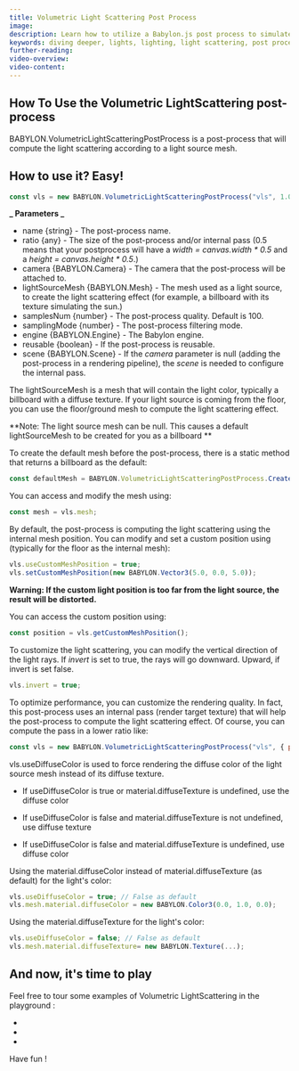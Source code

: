 ```yaml
---
title: Volumetric Light Scattering Post Process
image:
description: Learn how to utilize a Babylon.js post process to simulate light scattering.
keywords: diving deeper, lights, lighting, light scattering, post process
further-reading:
video-overview:
video-content:
---
```


## How To Use the Volumetric LightScattering post-process

BABYLON.VolumetricLightScatteringPostProcess is a post-process that will compute the light scattering according to a light source mesh.

## How to use it? Easy!

```javascript
const vls = new BABYLON.VolumetricLightScatteringPostProcess("vls", 1.0, camera, lightSourceMesh, samplesNum, BABYLON.Texture.BILINEAR_SAMPLINGMODE, engine, false);
```

**_ Parameters _**

- name \{string\} - The post-process name.
- ratio \{any\} - The size of the post-process and/or internal pass (0.5 means that your postprocess will have a _width = canvas.width \* 0.5_ and a _height = canvas.height \* 0.5_.)
- camera \{BABYLON.Camera\} - The camera that the post-process will be attached to.
- lightSourceMesh \{BABYLON.Mesh\} - The mesh used as a light source, to create the light scattering effect (for example, a billboard with its texture simulating the sun.)
- samplesNum \{number\} - The post-process quality. Default is 100.
- samplingMode \{number\} - The post-process filtering mode.
- engine \{BABYLON.Engine\} - The Babylon engine.
- reusable \{boolean\} - If the post-process is reusable.
- scene \{BABYLON.Scene\} - If the _camera_ parameter is null (adding the post-process in a rendering pipeline), the _scene_ is needed to configure the internal pass.

The lightSourceMesh is a mesh that will contain the light color, typically a billboard with a diffuse texture. If your light source is coming from the floor, you can use the floor/ground mesh to compute the light scattering effect.

**Note: The light source mesh can be null. This causes a default lightSourceMesh to be created for you as a billboard **

To create the default mesh before the post-process, there is a static method that returns a billboard as the default:

```javascript
const defaultMesh = BABYLON.VolumetricLightScatteringPostProcess.CreateDefaultMesh("meshName", scene);
```

You can access and modify the mesh using:

```javascript
const mesh = vls.mesh;
```

By default, the post-process is computing the light scattering using the internal mesh position. You can modify and set a custom position using (typically for the floor as the internal mesh):

```javascript
vls.useCustomMeshPosition = true;
vls.setCustomMeshPosition(new BABYLON.Vector3(5.0, 0.0, 5.0));
```

**Warning: If the custom light position is too far from the light source, the result will be distorted.**

You can access the custom position using:

```javascript
const position = vls.getCustomMeshPosition();
```

To customize the light scattering, you can modify the vertical direction of the light rays. If _invert_ is set to true, the rays will go downward. Upward, if invert is set false.

```javascript
vls.invert = true;
```

To optimize performance, you can customize the rendering quality. In fact, this post-process uses an internal pass (render target texture) that will help the post-process to compute the light scattering effect. Of course, you can compute the pass in a lower ratio like:

```javascript
const vls = new BABYLON.VolumetricLightScatteringPostProcess("vls", { postProcessRatio: 1.0, passRatio: 0.5 }, camera, lightSourceMesh, 75, BABYLON.Texture.BILINEAR_SAMPLINGMODE, engine, false);
```

vls.useDiffuseColor is used to force rendering the diffuse color of the light source mesh instead of its diffuse texture.

- If useDiffuseColor is true or material.diffuseTexture is undefined, use the diffuse color

- If useDiffuseColor is false and material.diffuseTexture is not undefined, use diffuse texture

- If useDiffuseColor is false and material.diffuseTexture is undefined, use diffuse color

Using the material.diffuseColor instead of material.diffuseTexture (as default) for the light's color:

```javascript
vls.useDiffuseColor = true; // False as default
vls.mesh.material.diffuseColor = new BABYLON.Color3(0.0, 1.0, 0.0);
```

Using the material.diffuseTexture for the light's color:

```javascript
vls.useDiffuseColor = false; // False as default
vls.mesh.material.diffuseTexture= new BABYLON.Texture(...);
```

## And now, it's time to play

Feel free to tour some examples of Volumetric LightScattering in the playground :

- <Playground id="#AU5641" title="Basic Example" description="Simple example of adding a basic light scattering post process to your scene." image="/img/playgroundsAndNMEs/divingDeeperVolumetricLightScatterPP1.jpg"/>
- <Playground id="#HYFQJ" title="Spherical Harmonics as Source" description="Simple example of adding a light scattering post process with spherical harmonics as a source." image="/img/playgroundsAndNMEs/divingDeeperVolumetricLightScatterPP2.jpg"/>
- <Playground id="#UUXLX#37" title="VLS through CSG-created slots" description="Simple example of adding a light scattering post process through CSG-created slots." image="/img/playgroundsAndNMEs/divingDeeperVolumetricLightScatterPP3.jpg"/>

Have fun !
